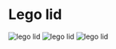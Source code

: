 # Lego lid
![lego lid](https://github.com/PiSugar/pisugar-case-pihat-cap/blob/master/lego_cap/comp_lego.JPG?raw=true)
![lego lid](https://github.com/PiSugar/pisugar-case-pihat-cap/blob/master/lego_cap/comp_lego2.JPG?raw=true)
![lego lid](https://github.com/PiSugar/pisugar-case-pihat-cap/blob/master/lego_cap/comp_lego3.JPG?raw=true)
